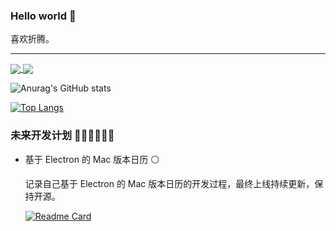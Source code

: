 ### Hello world 👋

喜欢折腾。

***

<a href="https://github.com/anuraghazra/github-readme-stats">
  <img align="center" src="https://github-readme-stats.vercel.app/api?username=fanly&count_private=true&show_icons=true&hide=contribs,prs&theme=vue" />
</a>
<a href="https://github.com/anuraghazra/github-readme-stats">
  <img align="center" src="https://github-readme-stats.vercel.app/api/top-langs/?username=fanly&hide=html" />
</a>

![Anurag's GitHub stats](https://github-readme-stats.vercel.app/api?username=fanly&theme=blueberry&show_icons=true&hide=contribs,prs&theme=vue)

[![Top Langs](https://github-readme-stats.vercel.app/api/top-langs/?username=fanly&hide=html)](https://github.com/anuraghazra/github-readme-stats&layout=compact)

### 未来开发计划 🏳️‍🌈🏳️‍🌈🏳️‍🌈
  
- 基于 Electron 的 Mac 版本日历 ⚪
  
  记录自己基于 Electron 的 Mac 版本日历的开发过程，最终上线持续更新，保持开源。
  
  [![Readme Card](https://github-readme-stats.vercel.app/api/pin/?username=fanly&repo=fanlymenu)](https://github.com/fanly/fanlymenu)
  
